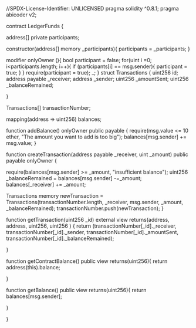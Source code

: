 //SPDX-License-Identifier: UNLICENSED pragma solidity ^0.8.1; pragma abicoder v2;

contract LedgerFunds {

address[] private participants;

constructor(address[] memory _participants){ participants = _participants; }

 modifier onlyOwner (){
  bool participant = false;
  for(uint i =0; i<participants.length; i++){
      if (participants[i] == msg.sender){
          participant = true;
      }
  }
  require(participant = true);
  _;
 }
struct Transactions { 
    uint256 id;
    address payable _receiver; 
    address _sender; 
    uint256 _amountSent; 
    uint256 _balanceRemained;

}

Transactions[] transactionNumber;

mapping(address => uint256) balances;

function addBalance() onlyOwner public payable {
require(msg.value <= 10 ether, "The amount you want to add is too big");
balances[msg.sender] += msg.value; }

function createTransaction(address payable _receiver, uint _amount) public payable onlyOwner {

require(balances[msg.sender] >= _amount, "insufficient balance");
uint256 _balanceRemained = balances[msg.sender] -=_amount;
balances[_receiver] += _amount;


Transactions memory newTransaction = Transactions(transactionNumber.length, _receiver, msg.sender, _amount, _balanceRemained);
transactionNumber.push(newTransaction);
}

function getTransaction(uint256 _id) external view returns(address, address, uint256, uint256 )
{ return (transactionNumber[_id]._receiver,
transactionNumber[_id]._sender, 
transactionNumber[_id]._amountSent, 
transactionNumber[_id]._balanceRemained); 
    
} 

function getContractBalance() public view returns(uint256){
    return address(this).balance; 
    
}

function getBalance() public view returns(uint256){
    return balances[msg.sender]; 
    
} 
    
}

